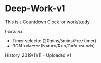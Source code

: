 # Deep-Work-v1
This is a Countdown Clock for work/study.

Features: 
- Timer selector (20mins/5mins/Free timer)
- BGM selector (Nature/Rain/Cafe sounds)

History:
2019/11/11 - Uploaded v1

